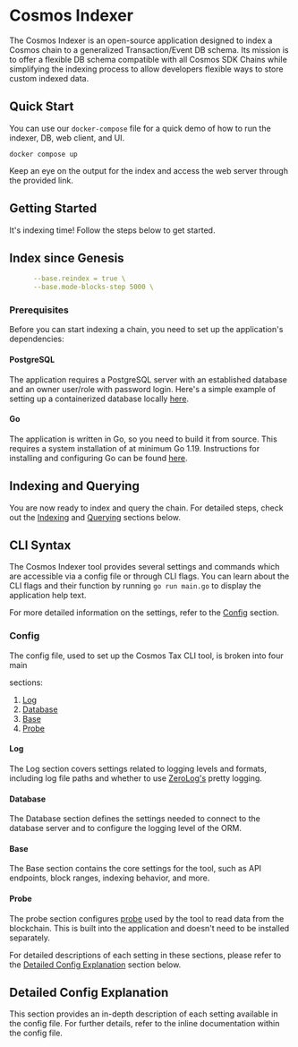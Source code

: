 # Cosmos Indexer

The Cosmos Indexer is an open-source application designed to index a Cosmos chain to a generalized Transaction/Event DB schema. Its mission is to offer a flexible DB schema compatible with all Cosmos SDK Chains while simplifying the indexing process to allow developers flexible ways to store custom indexed data.

## Quick Start

You can use our `docker-compose` file for a quick demo of how to run the indexer, DB, web client, and UI.

```shell
docker compose up
```
Keep an eye on the output for the index and access the web server through the provided link.

## Getting Started

It's indexing time! Follow the steps below to get started.

## Index since Genesis

```yaml
      --base.reindex = true \
      --base.mode-blocks-step 5000 \
```

### Prerequisites

Before you can start indexing a chain, you need to set up the application's dependencies:

#### PostgreSQL
The application requires a PostgreSQL server with an established database and an owner user/role with password login. Here's a simple example of setting up a containerized database locally [here](https://towardsdatascience.com/local-development-set-up-of-postgresql-with-docker-c022632f13ea).

#### Go
The application is written in Go, so you need to build it from source. This requires a system installation of at minimum Go 1.19. Instructions for installing and configuring Go can be found [here](https://go.dev/doc/install).

## Indexing and Querying

You are now ready to index and query the chain. For detailed steps, check out the [Indexing](#indexing) and [Querying](#querying) sections below.

## CLI Syntax

The Cosmos Indexer tool provides several settings and commands which are accessible via a config file or through CLI flags. You can learn about the CLI flags and their function by running `go run main.go` to display the application help text.

For more detailed information on the settings, refer to the [Config](#config) section.

### Config

The config file, used to set up the Cosmos Tax CLI tool, is broken into four main

 sections:

1. [Log](#log)
2. [Database](#database)
3. [Base](#base)
4. [Probe](#probe)

#### Log

The Log section covers settings related to logging levels and formats, including log file paths and whether to use [ZeroLog's](https://github.com/rs/zerolog) pretty logging.

#### Database

The Database section defines the settings needed to connect to the database server and to configure the logging level of the ORM.

#### Base

The Base section contains the core settings for the tool, such as API endpoints, block ranges, indexing behavior, and more.

#### Probe

The probe section configures [probe](https://github.com/DefiantLabs/probe) used by the tool to read data from the blockchain. This is built into the application and doesn't need to be installed separately.

For detailed descriptions of each setting in these sections, please refer to the [Detailed Config Explanation](#detailed-config-explanation) section below.

## Detailed Config Explanation

This section provides an in-depth description of each setting available in the config file. For further details, refer to the inline documentation within the config file.
